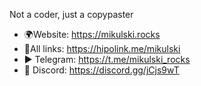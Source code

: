 Not a coder, just a copypaster

- 🌍Website: https://mikulski.rocks
- 🔗All links: https://hipolink.me/mikulski
- ▶️ Telegram: https://t.me/mikulski_rocks
- 🔌 Discord: https://discord.gg/jCjs9wT

<!---
Mikulskii/Mikulskii is a ✨ special ✨ repository because its `README.md` (this file) appears on your GitHub profile.
You can click the Preview link to take a look at your changes.
--->
